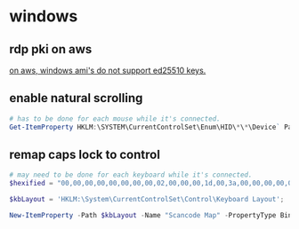windows
=======

## rdp pki on aws

[on aws, windows ami's do not support ed25510 keys.](https://github.com/aws/aws-cli/discussions/7074)

## enable natural scrolling

```powershell
# has to be done for each mouse while it's connected.
Get-ItemProperty HKLM:\SYSTEM\CurrentControlSet\Enum\HID\*\*\Device` Parameters FlipFlopWheel -EA 0 | ForEach-Object { Set-ItemProperty $_.PSPath FlipFlopWheel 1 }
```

## remap caps lock to control

```powershell
# may need to be done for each keyboard while it's connected.
$hexified = "00,00,00,00,00,00,00,00,02,00,00,00,1d,00,3a,00,00,00,00,00".Split(',') | % { "0x$_"};

$kbLayout = 'HKLM:\System\CurrentControlSet\Control\Keyboard Layout';

New-ItemProperty -Path $kbLayout -Name "Scancode Map" -PropertyType Binary -Value ([byte[]]$hexified);
```
